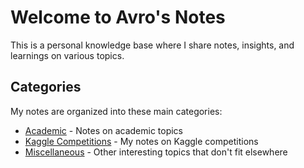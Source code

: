 # Welcome to Avro's Notes

This is a personal knowledge base where I share notes, insights, and learnings on various topics.

## Categories

My notes are organized into these main categories:

- [Academic](academic/) - Notes on academic topics
- [Kaggle Competitions](kaggle/) - My notes on Kaggle competitions
- [Miscellaneous](misc/) - Other interesting topics that don't fit elsewhere